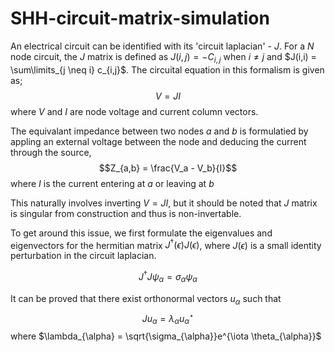 # SHH-circuit-matrix-simulation

An electrical circuit can be identified with its 'circuit laplacian' - $J$.
For a $N$ node circuit, the $J$ matrix is defined as $J(i , j) = -C_{i,j}$ when $i \neq j$ and $J(i,i) = \sum\limits_{j \neq i} c_{i,j}$. 
The circuital equation in this formalism is given as; 
$$V = JI$$
where $V$ and $I$ are node voltage and current column vectors.

The equivalant impedance between two nodes $a$ and $b$ is formulatied by appling an external voltage between the node and deducing the current through the source,
$$Z_{a,b} = \frac{V_a - V_b}{I}$$
where $I$ is the current entering at $a$ or leaving at $b$

This naturally involves inverting $V = JI$, but it should be noted that $J$ matrix is singular from construction and thus is non-invertable. 

To get around this issue, we first  formulate the eigenvalues and eigenvectors for the hermitian matrix $J^{\dagger}(\epsilon)J(\epsilon)$, where $J(\epsilon)$ is a small identity perturbation in the circuit laplacian. 

$$J^{\dagger} J \psi_{\alpha} = \sigma_{\alpha} \psi_{\alpha}$$

It can be proved that there exist orthonormal vectors $u_{\alpha}$ such that 
$$J u_{\alpha} = \lambda_{\alpha} u_{\alpha}^{\star}$$
where $\lambda_{\alpha} = \sqrt{\sigma_{\alpha}}e^{\iota \theta_{\alpha}}$
